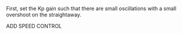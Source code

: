 First, set the Kp gain such that there are small oscillations with a small overshoot on the straightaway. 

ADD SPEED CONTROL